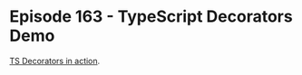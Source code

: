 # Episode 163 - TypeScript Decorators Demo

[TS Decorators in action](https://fireship.io/lessons/ts-decorators-by-example/). 
